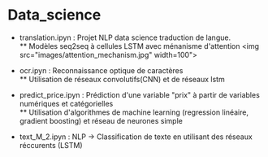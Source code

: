 # Data_science

* translation.ipyn : Projet NLP data science traduction de langue.   
  ** Modèles seq2seq à cellules LSTM avec ménanisme d'attention
  <img src="images/attention_mechanism.jpg" width=100">

* ocr.ipyn : Reconnaissance optique de caractères  
  ** Utilisation de réseaux convolutifs(CNN) et de réseaux lstm  

* predict_price.ipyn : Prédiction d'une variable "prix" à partir de variables numériques et catégorielles  
  ** Utilisation d'algorithmes de machine learning (regression linéaire, gradient boosting) et réseau de neurones simple  
  
* text_M_2.ipyn : NLP -> Classification de texte en utilisant des réseaux réccurents (LSTM) 
  
